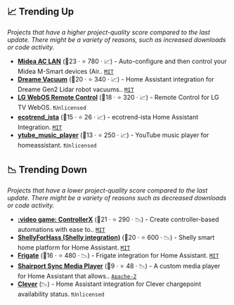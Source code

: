 ## 📈 Trending Up

_Projects that have a higher project-quality score compared to the last update. There might be a variety of reasons, such as increased downloads or code activity._

- <b><a href="https://github.com/georgezhao2010/midea_ac_lan">Midea AC LAN</a></b> (🥇23 ·  ⭐ 780 · 📈) - Auto-configure and then control your Midea M-Smart devices (Air.. <code><a href="http://bit.ly/34MBwT8">MIT</a></code>
- <b><a href="https://github.com/Tasshack/dreame-vacuum">Dreame Vacuum</a></b> (🥇20 ·  ⭐ 340 · 📈) - Home Assistant integration for Dreame Gen2 Lidar robot vacuums.. <code><a href="http://bit.ly/34MBwT8">MIT</a></code>
- <b><a href="https://github.com/madmicio/LG-WebOS-Remote-Control">LG WebOS Remote Control</a></b> (🥇18 ·  ⭐ 320 · 📈) - Remote Control for LG TV WebOS. <code>❗Unlicensed</code>
- <b><a href="https://github.com/Ludy87/ecotrend-ista">ecotrend_ista</a></b> (🥈15 ·  ⭐ 26 · 📈) - ecotrend-ista Home Assistant Integration. <code><a href="http://bit.ly/34MBwT8">MIT</a></code>
- <b><a href="https://github.com/KoljaWindeler/ytube_music_player">ytube_music_player</a></b> (🥈13 ·  ⭐ 250 · 📈) - YouTube music player for homeassistant. <code>❗Unlicensed</code>

## 📉 Trending Down

_Projects that have a lower project-quality score compared to the last update. There might be a variety of reasons such as decreased downloads or code activity._

- <b><a href="https://github.com/xaviml/controllerx">:video game: ControllerX</a></b> (🥇21 ·  ⭐ 290 · 📉) - Create controller-based automations with ease to.. <code><a href="http://bit.ly/34MBwT8">MIT</a></code>
- <b><a href="https://github.com/StyraHem/ShellyForHASS">ShellyForHass (Shelly integration)</a></b> (🥇20 ·  ⭐ 600 · 📉) - Shelly smart home platform for Home Assistant. <code><a href="http://bit.ly/34MBwT8">MIT</a></code>
- <b><a href="https://github.com/blakeblackshear/frigate-hass-integration">Frigate</a></b> (🥇16 ·  ⭐ 480 · 📉) - Frigate integration for Home Assistant. <code><a href="http://bit.ly/34MBwT8">MIT</a></code>
- <b><a href="https://github.com/parautenbach/hass-shairport-sync">Shairport Sync Media Player</a></b> (🥉9 ·  ⭐ 48 · 📉) - A custom media player for Home Assistant that allows.. <code><a href="http://bit.ly/3nYMfla">Apache-2</a></code>
- <b><a href="{}">Clever</a></b> (📉) - Home Assistant integration for Clever chargepoint availability status. <code>❗Unlicensed</code>

